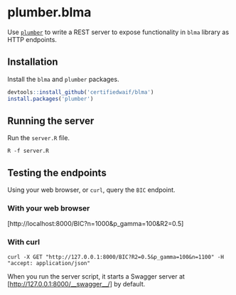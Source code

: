 # plumber.blma

Use [`plumber`](https://www.rplumber.io/) to write a REST server to expose
functionality in `blma` library as HTTP endpoints.

## Installation

Install the `blma` and `plumber` packages.

```R
devtools::install_github('certifiedwaif/blma')
install.packages('plumber')
```

## Running the server

Run the `server.R` file.

```
R -f server.R
```

## Testing the endpoints

Using your web browser, or `curl`, query the `BIC` endpoint.

### With your web browser

[http://localhost:8000/BIC?n=1000&p_gamma=100&R2=0.5]

### With curl
```
curl -X GET "http://127.0.0.1:8000/BIC?R2=0.5&p_gamma=100&n=1100" -H  "accept: application/json"
```

When you run the server script, it starts a Swagger server at
[http://127.0.0.1:8000/__swagger__/] by default.
